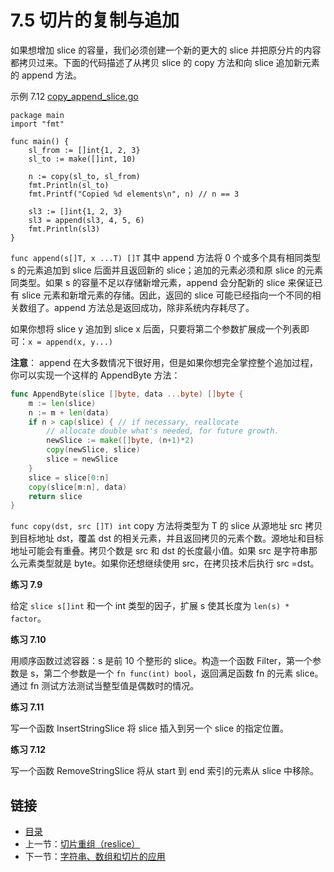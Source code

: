 # 7.5 切片的复制与追加

如果想增加 slice 的容量，我们必须创建一个新的更大的 slice 并把原分片的内容都拷贝过来。下面的代码描述了从拷贝 slice 的 copy 方法和向 slice 追加新元素的 append 方法。

示例 7.12 [copy_append_slice.go](examples/chapter_7/copy_append_slice.go)

    package main
    import "fmt"

    func main() {
    	sl_from := []int{1, 2, 3}
    	sl_to := make([]int, 10)

    	n := copy(sl_to, sl_from)
    	fmt.Println(sl_to)
    	fmt.Printf("Copied %d elements\n", n) // n == 3

    	sl3 := []int{1, 2, 3}
    	sl3 = append(sl3, 4, 5, 6)
    	fmt.Println(sl3)
    }

`func append(s[]T, x ...T) []T` 其中 append 方法将 0 个或多个具有相同类型 s 的元素追加到 slice 后面并且返回新的 slice；追加的元素必须和原 slice 的元素同类型。如果 s 的容量不足以存储新增元素，append 会分配新的 slice 来保证已有 slice 元素和新增元素的存储。因此，返回的 slice 可能已经指向一个不同的相关数组了。append 方法总是返回成功，除非系统内存耗尽了。

如果你想将 slice y 追加到 slice x 后面，只要将第二个参数扩展成一个列表即可：`x = append(x, y...)`

**注意**： append 在大多数情况下很好用，但是如果你想完全掌控整个追加过程，你可以实现一个这样的 AppendByte 方法：

```go
func AppendByte(slice []byte, data ...byte) []byte {
	m := len(slice)
	n := m + len(data)
	if n > cap(slice) { // if necessary, reallocate
		// allocate double what's needed, for future growth.
		newSlice := make([]byte, (n+1)*2)
		copy(newSlice, slice)
		slice = newSlice
	}
	slice = slice[0:n]
	copy(slice[m:n], data)
	return slice
}
```

`func copy(dst, src []T) int` copy 方法将类型为 T 的 slice 从源地址 src 拷贝到目标地址 dst，覆盖 dst 的相关元素，并且返回拷贝的元素个数。源地址和目标地址可能会有重叠。拷贝个数是 src 和 dst 的长度最小值。如果 src 是字符串那么元素类型就是 byte。如果你还想继续使用 src，在拷贝技术后执行 src =dst。

**练习 7.9**

给定 `slice s[]int` 和一个 int 类型的因子，扩展 s 使其长度为 `len(s) * factor`。

**练习 7.10**

用顺序函数过滤容器：s 是前 10 个整形的 slice。构造一个函数 Filter，第一个参数是 s，第二个参数是一个 `fn func(int) bool`，返回满足函数 fn 的元素 slice。通过 fn 测试方法测试当整型值是偶数时的情况。

**练习 7.11**

写一个函数 InsertStringSlice 将 slice 插入到另一个 slice 的指定位置。

**练习 7.12**

写一个函数 RemoveStringSlice 将从 start 到 end 索引的元素从 slice 中移除。

## 链接

- [目录](directory.md)
- 上一节：[切片重组（reslice）](07.4.md)
- 下一节：[字符串、数组和切片的应用](07.6.md)
